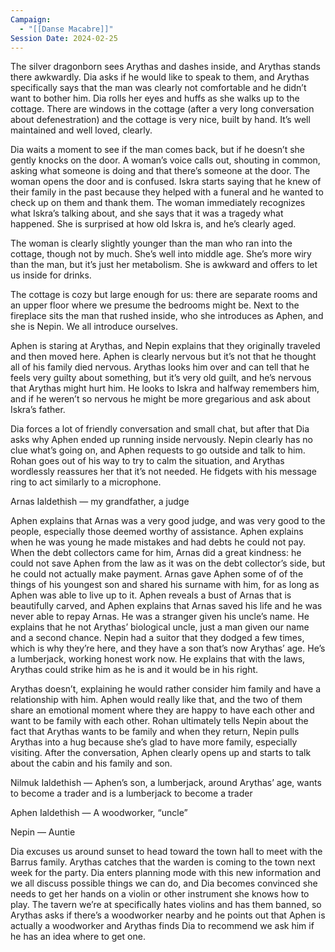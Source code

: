 ```yaml
---
Campaign:
  - "[[Danse Macabre]]"
Session Date: 2024-02-25
---
```

The silver dragonborn sees Arythas and dashes inside, and Arythas stands there awkwardly. Dia asks if he would like to speak to them, and Arythas specifically says that the man was clearly not comfortable and he didn’t want to bother him. Dia rolls her eyes and huffs as she walks up to the cottage. There are windows in the cottage (after a very long conversation about defenestration) and the cottage is very nice, built by hand. It’s well maintained and well loved, clearly.

Dia waits a moment to see if the man comes back, but if he doesn’t she gently knocks on the door. A woman’s voice calls out, shouting in common, asking what someone is doing and that there’s someone at the door. The woman opens the door and is confused. Iskra starts saying that he knew of their family in the past because they helped with a funeral and he wanted to check up on them and thank them. The woman immediately recognizes what Iskra’s talking about, and she says that it was a tragedy what happened. She is surprised at how old Iskra is, and he’s clearly aged.

The woman is clearly slightly younger than the man who ran into the cottage, though not by much. She’s well into middle age. She’s more wiry than the man, but it’s just her metabolism. She is awkward and offers to let us inside for drinks.

The cottage is cozy but large enough for us: there are separate rooms and an upper floor where we presume the bedrooms might be. Next to the fireplace sits the man that rushed inside, who she introduces as Aphen, and she is Nepin. We all introduce ourselves.

Aphen is staring at Arythas, and Nepin explains that they originally traveled and then moved here. Aphen is clearly nervous but it’s not that he thought all of his family died nervous. Arythas looks him over and can tell that he feels very guilty about something, but it’s very old guilt, and he’s nervous that Arythas might hurt him. He looks to Iskra and halfway remembers him, and if he weren’t so nervous he might be more gregarious and ask about Iskra’s father.

Dia forces a lot of friendly conversation and small chat, but after that Dia asks why Aphen ended up running inside nervously. Nepin clearly has no clue what’s going on, and Aphen requests to go outside and talk to him. Rohan goes out of his way to try to calm the situation, and Arythas wordlessly reassures her that it’s not needed. He fidgets with his message ring to act similarly to a microphone.

Arnas Ialdethish — my grandfather, a judge

Aphen explains that Arnas was a very good judge, and was very good to the people, especially those deemed worthy of assistance. Aphen explains when he was young he made mistakes and had debts he could not pay. When the debt collectors came for him, Arnas did a great kindness: he could not save Aphen from the law as it was on the debt collector’s side, but he could not actually make payment. Arnas gave Aphen some of of the things of his youngest son and shared his surname with him, for as long as Aphen was able to live up to it. Aphen reveals a bust of Arnas that is beautifully carved, and Aphen explains that Arnas saved his life and he was never able to repay Arnas. He was a stranger given his uncle’s name. He explains that he not Arythas’ biological uncle, just a man given our name and a second chance. Nepin had a suitor that they dodged a few times, which is why they’re here, and they have a son that’s now Arythas’ age. He’s a lumberjack, working honest work now. He explains that with the laws, Arythas could strike him as he is and it would be in his right.

Arythas doesn’t, explaining he would rather consider him family and have a relationship with him. Aphen would really like that, and the two of them share an emotional moment where they are happy to have each other and want to be family with each other. Rohan ultimately tells Nepin about the fact that Arythas wants to be family and when they return, Nepin pulls Arythas into a hug because she’s glad to have more family, especially visiting. After the conversation, Aphen clearly opens up and starts to talk about the cabin and his family and son.

Nilmuk Ialdethish — Aphen’s son, a lumberjack, around Arythas’ age, wants to become a trader and is a lumberjack to become a trader

Aphen Ialdethish — A woodworker, “uncle”

Nepin — Auntie

Dia excuses us around sunset to head toward the town hall to meet with the Barrus family. Arythas catches that the warden is coming to the town next week for the party. Dia enters planning mode with this new information and we all discuss possible things we can do, and Dia becomes convinced she needs to get her hands on a violin or other instrument she knows how to play. The tavern we’re at specifically hates violins and has them banned, so Arythas asks if there’s a woodworker nearby and he points out that Aphen is actually a woodworker and Arythas finds Dia to recommend we ask him if he has an idea where to get one.